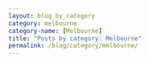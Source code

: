 ```yaml
---
layout: blog_by_category
category: melbourne
category-name: [Melbourne]
title: "Posts by category: Melbourne"
permalink: /blog/category/melbourne/
---
```

